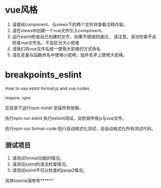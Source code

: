 # vue风格
1. 请查阅component、与views下的两个文件并查看注释内容。
2. 请在views中创建一个vue文件引入component。
3. 运行eslint检查自己创建的文件，如果不报错则通过。
请注意，语法检查不会检查vue文件名，不会区分大小驼峰
1. 请我们将vue文件名统一使用大驼峰的方式命名
2. 请在变量与函数命名中使用小驼峰，组件名字上使用大驼峰。
# breakpoints_eslint
How to use eslint format js and vue codes.

require: npm

在目录下运行npm install 安装所有依赖。

执行npm run eslint 执行eslsint测试，会检查所有js与vue文件。

执行npm run format-code 执行自动格式化测试，会自动格式化所有测试代码。

## 测试项目
1. 请测试format功能的情况。
2. 请测试eslint的语法检查情况。
3. 请测试eslint不可以检查的jianja2情况。

具体tutorial请参考******
